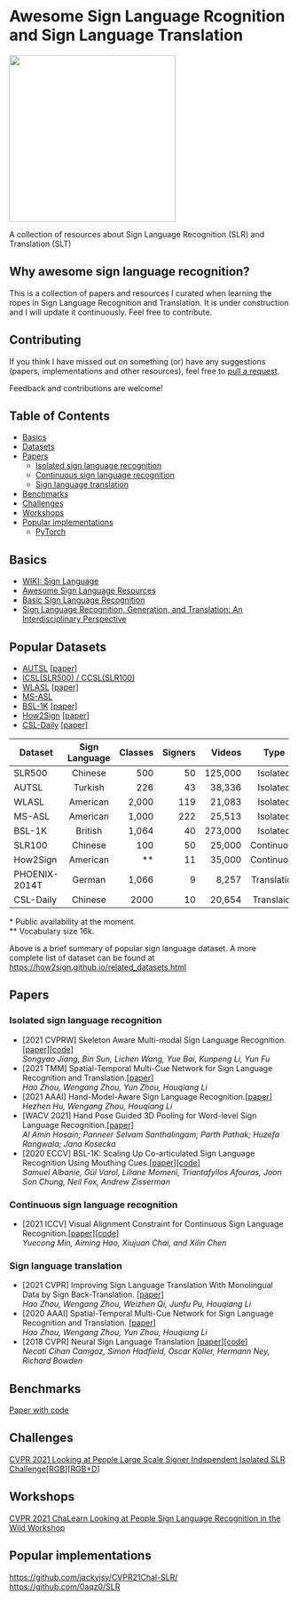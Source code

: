 # Awesome Sign Language Rcognition and Sign Language Translation
<img src="img/sign_85_256.gif" width = "300">

A collection of resources about Sign Language Recognition (SLR) and Translation (SLT)

## Why awesome sign language recognition?
This is a collection of papers and resources I curated when learning the ropes in Sign Language Recognition and Translation. It is under construction and I will update it continuously. Feel free to contribute.

## Contributing
If you think I have missed out on something (or) have any suggestions (papers, implementations and other resources), feel free to [pull a request](https://github.com/jackyjsy/awesome-sign-language-recognition/pulls).

Feedback and contributions are welcome!

## Table of Contents
- [Basics](#basics)
- [Datasets](#popular-datasets)
- [Papers](#papers)
  - [Isolated sign language recognition](#isolated-sign-language-recognition)
  - [Continuous sign language recognition](#Continous-sign-language-recognition)
  - [Sign language translation](#sign-language-translation)
- [Benchmarks](#Benchmarks)
- [Challenges](#Challenges)
- [Workshops](#workshops) 
- [Popular implementations](#popular-implementations)
  - [PyTorch](#pytorch)
  <!-- - [TensorFlow](#tensorflow) -->
  <!-- - [Torch](#Torch) -->
  <!-- - [Others](#others) -->
<!-- - [Blog posts](#blogposts) -->

## Basics
- [WIKI: Sign Language](https://en.wikipedia.org/wiki/Sign_language)    
- [Awesome Sign Language Resources](https://github.com/surdoparasurdo/awesome-sign-language)   
- [Basic Sign Language Recognition](https://towardsdatascience.com/sign-language-recognition-using-deep-learning-6549268c60bd)   
- [Sign Language Recognition, Generation, and Translation:
An Interdisciplinary Perspective](https://arxiv.org/abs/1908.08597)
## Popular Datasets
- [AUTSL](https://chalearnlap.cvc.uab.cat/dataset/40/description/) [[paper]](https://arxiv.org/abs/2008.00932)
- [ICSL(SLR500) / CCSL(SLR100)](http://home.ustc.edu.cn/~pjh/openresources/cslr-dataset-2015/index.html)
- [WLASL](https://dxli94.github.io/WLASL/) [[paper]](https://arxiv.org/abs/1910.11006)
- [MS-ASL](https://www.microsoft.com/en-us/research/project/ms-asl/)
- [BSL-1K](https://www.robots.ox.ac.uk/~vgg/research/bsl1k/) [[paper]](https://arxiv.org/abs/2007.12131)
- [How2Sign](https://how2sign.github.io/) [[paper]](https://openaccess.thecvf.com/content/CVPR2021/html/Duarte_How2Sign_A_Large-Scale_Multimodal_Dataset_for_Continuous_American_Sign_Language_CVPR_2021_paper.html)   
- [CSL-Daily](http://home.ustc.edu.cn/~zhouh156/dataset/csl-daily/) [[paper]](https://arxiv.org/abs/2105.12397)

| Dataset  | Sign Language | Classes | Signers | Videos | Type | Modalities | Year | Avail. * |
| ------------- | :-----------: | -: | -: | -: | :-: | :-: | :-: | :-: | 
| SLR500  | Chinese   | 500 | 50 | 125,000 | Isolated | RGB+D | 2016 | Yes |
| AUTSL   | Turkish   | 226 | 43 | 38,336 | Isolated | RGB+D | 2020 | Yes |
| WLASL   | American  | 2,000 | 119 | 21,083 | Isolated | RGB | 2020 | Yes |
| MS-ASL  | American  | 1,000 | 222 | 25,513 | Isolated | RGB | 2019 | No |
| BSL-1K  | British   | 1,064| 40 | 273,000 | Isolated | RGB | 2021 | No |
| SLR100  | Chinese   | 100 | 50 | 25,000 | Continuous | RGB+D | 2016 | Yes |
| How2Sign  | American   | \*\* | 11 | 35,000 | Continuous | RGB+D | 2021 | Yes |
| PHOENIX-2014T | German | 1,066 | 9 | 8,257 | Translation | RGB | 2014 |
| CSL-Daily | Chinese | 2000 | 10 | 20,654 | Translaion | RGB | 2021 |

\* Public availability at the moment.   
\*\* Vocabulary size 16k.

Above is a brief summary of popular sign language dataset. A more complete list of dataset can be found at https://how2sign.github.io/related_datasets.html

## Papers

### Isolated sign language recognition
- [2021 CVPRW] Skeleton Aware Multi-modal Sign Language Recognition.[[paper]](https://openaccess.thecvf.com/content/CVPR2021W/ChaLearn/papers/Jiang_Skeleton_Aware_Multi-Modal_Sign_Language_Recognition_CVPRW_2021_paper.pdf)[[code]](https://github.com/jackyjsy/CVPR21Chal-SLR/)  
  *Songyao Jiang, Bin Sun, Lichen Wang, Yue Bai, Kunpeng Li, Yun Fu*
- [2021 TMM] Spatial-Temporal Multi-Cue Network for Sign Language Recognition and Translation.[[paper]](https://ieeexplore.ieee.org/abstract/document/9354538/)    
  *Hao Zhou, Wengang Zhou, Yun Zhou, Houqiang Li*
- [2021 AAAI] Hand-Model-Aware Sign Language Recognition.[[paper]](https://ojs.aaai.org/index.php/AAAI/article/view/16247)    
  *Hezhen Hu, Wengang Zhou, Houqiang Li*   
- [WACV 2021] Hand Pose Guided 3D Pooling for Word-level Sign Language Recognition.[[paper]](https://openaccess.thecvf.com/content/WACV2021/papers/Hosain_Hand_Pose_Guided_3D_Pooling_for_Word-Level_Sign_Language_Recognition_WACV_2021_paper.pdf)   
  *Al Amin Hosain; Panneer Selvam Santhalingam; Parth Pathak; Huzefa Rangwala; Jana Kosecka*   
- [2020 ECCV] BSL-1K: Scaling Up Co-articulated Sign Language Recognition Using Mouthing Cues.[[paper]](https://arxiv.org/abs/2007.12131)[[code]](https://github.com/gulvarol/bsl1k)   
  *Samuel Albanie, Gül Varol, Liliane Momeni, Triantafyllos Afouras, Joon Son Chung, Neil Fox, Andrew Zisserman*
### Continuous sign language recognition
- [2021 ICCV] Visual Alignment Constraint for Continuous Sign Language Recognition.[[paper]](https://arxiv.org/abs/2104.02330)[[code]](https://github.com/ycmin95/VAC_CSLR)   
  *Yuecong Min, Aiming Hao, Xiujuan Chai, and Xilin Chen*   
<!-- - [ICCV 2021] Self-Mutual Distillation Learning for Continuous Sign Language Recognition.
  *Aiming Hao, Yuecong Min, and Xilin Chen* -->

### Sign language translation
- [2021 CVPR] Improving Sign Language Translation With Monolingual Data by Sign Back-Translation. [[paper]](https://arxiv.org/abs/2105.12397)   
  *Hao Zhou, Wengang Zhou, Weizhen Qi, Junfu Pu, Houqiang Li*
- [2020 AAAI] Spatial-Temporal Multi-Cue Network for Sign Language Recognition and Translation. [[paper]](https://arxiv.org/abs/2002.03187)   
  *Hao Zhou, Wengang Zhou, Yun Zhou, Houqiang Li*
- [2018 CVPR] Neural Sign Language Translation [[paper]](https://openaccess.thecvf.com/content_cvpr_2018/papers/Camgoz_Neural_Sign_Language_CVPR_2018_paper.pdf)[[code]](https://github.com/neccam/nslt)   
  *Necati Cihan Camgoz, Simon Hadfield, Oscar Koller, Hermann Ney, Richard Bowden*
## Benchmarks
[Paper with code](https://paperswithcode.com/task/sign-language-recognition)

## Challenges
[CVPR 2021 Looking at People Large Scale Signer Independent Isolated SLR Challenge](https://chalearnlap.cvc.uab.cat/challenge/43/description/)[[RGB](https://competitions.codalab.org/competitions/27901)][[RGB+D](https://competitions.codalab.org/competitions/27902)]

## Workshops
[CVPR 2021 ChaLearn Looking at People Sign Language Recognition in the Wild Workshop](https://chalearnlap.cvc.uab.cat/workshop/42/description/)

## Popular implementations
https://github.com/jackyjsy/CVPR21Chal-SLR/    
https://github.com/0aqz0/SLR